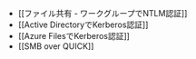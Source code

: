 - [[ファイル共有 - ワークグループでNTLM認証]]
- [[Active DirectoryでKerberos認証]]
- [[Azure FilesでKerberos認証]]
- [[SMB over QUICK]]
